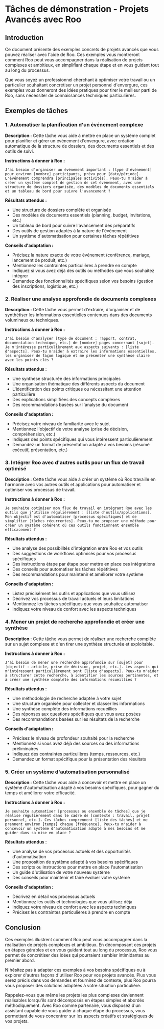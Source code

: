 # Tâches de démonstration - Projets Avancés avec Roo

## Introduction

Ce document présente des exemples concrets de projets avancés que vous pouvez réaliser avec l'aide de Roo. Ces exemples vous montreront comment Roo peut vous accompagner dans la réalisation de projets complexes et ambitieux, en simplifiant chaque étape et en vous guidant tout au long du processus.

Que vous soyez un professionnel cherchant à optimiser votre travail ou un particulier souhaitant concrétiser un projet personnel d'envergure, ces exemples vous donneront des idées pratiques pour tirer le meilleur parti de Roo, sans nécessiter de connaissances techniques particulières.

## Exemples de tâches

### 1. Automatiser la planification d'un événement complexe

**Description :** Cette tâche vous aide à mettre en place un système complet pour planifier et gérer un événement d'envergure, avec création automatique de la structure de dossiers, des documents essentiels et des outils de suivi.

**Instructions à donner à Roo :**
```
J'ai besoin d'organiser un événement important : [type d'événement] pour environ [nombre] participants, prévu pour [date/période]. L'événement comprendra [principales activités]. Peux-tu m'aider à créer un système complet de gestion de cet événement, avec une structure de dossiers organisée, des modèles de documents essentiels et un tableau de bord pour suivre l'avancement ?
```

**Résultats attendus :**
- Une structure de dossiers complète et organisée
- Des modèles de documents essentiels (planning, budget, invitations, etc.)
- Un tableau de bord pour suivre l'avancement des préparatifs
- Des outils de gestion adaptés à la nature de l'événement
- Un système d'automatisation pour certaines tâches répétitives

**Conseils d'adaptation :**
- Précisez la nature exacte de votre événement (conférence, mariage, lancement de produit, etc.)
- Mentionnez les contraintes particulières à prendre en compte
- Indiquez si vous avez déjà des outils ou méthodes que vous souhaitez intégrer
- Demandez des fonctionnalités spécifiques selon vos besoins (gestion des inscriptions, logistique, etc.)

### 2. Réaliser une analyse approfondie de documents complexes

**Description :** Cette tâche vous permet d'extraire, d'organiser et de synthétiser les informations essentielles contenues dans des documents volumineux ou techniques.

**Instructions à donner à Roo :**
```
J'ai besoin d'analyser [type de document : rapport, contrat, documentation technique, etc.] de [nombre] pages concernant [sujet]. Je m'intéresse particulièrement aux aspects suivants : [liste d'aspects]. Peux-tu m'aider à extraire les informations essentielles, les organiser de façon logique et me présenter une synthèse claire avec les points clés ?
```

**Résultats attendus :**
- Une synthèse structurée des informations principales
- Une organisation thématique des différents aspects du document
- L'identification des points critiques ou nécessitant une attention particulière
- Des explications simplifiées des concepts complexes
- Des recommandations basées sur l'analyse du document

**Conseils d'adaptation :**
- Précisez votre niveau de familiarité avec le sujet
- Mentionnez l'objectif de votre analyse (prise de décision, compréhension, etc.)
- Indiquez des points spécifiques qui vous intéressent particulièrement
- Demandez un format de présentation adapté à vos besoins (résumé exécutif, présentation, etc.)

### 3. Intégrer Roo avec d'autres outils pour un flux de travail optimisé

**Description :** Cette tâche vous aide à créer un système où Roo travaille en harmonie avec vos autres outils et applications pour automatiser et optimiser vos processus de travail.

**Instructions à donner à Roo :**
```
Je souhaite optimiser mon flux de travail en intégrant Roo avec les outils que j'utilise régulièrement : [liste d'outils/applications]. Mon objectif est d'automatiser [processus spécifiques] et de simplifier [tâches récurrentes]. Peux-tu me proposer une méthode pour créer un système cohérent où ces outils fonctionnent ensemble efficacement ?
```

**Résultats attendus :**
- Une analyse des possibilités d'intégration entre Roo et vos outils
- Des suggestions de workflows optimisés pour vos processus spécifiques
- Des instructions étape par étape pour mettre en place ces intégrations
- Des conseils pour automatiser les tâches répétitives
- Des recommandations pour maintenir et améliorer votre système

**Conseils d'adaptation :**
- Listez précisément les outils et applications que vous utilisez
- Décrivez vos processus de travail actuels et leurs limitations
- Mentionnez les tâches spécifiques que vous souhaitez automatiser
- Indiquez votre niveau de confort avec les aspects techniques

### 4. Mener un projet de recherche approfondie et créer une synthèse

**Description :** Cette tâche vous permet de réaliser une recherche complète sur un sujet complexe et d'en tirer une synthèse structurée et exploitable.

**Instructions à donner à Roo :**
```
J'ai besoin de mener une recherche approfondie sur [sujet] pour [objectif : article, prise de décision, projet, etc.]. Les aspects qui m'intéressent particulièrement sont [liste d'aspects]. Peux-tu m'aider à structurer cette recherche, à identifier les sources pertinentes, et à créer une synthèse complète des informations recueillies ?
```

**Résultats attendus :**
- Une méthodologie de recherche adaptée à votre sujet
- Une structure organisée pour collecter et classer les informations
- Une synthèse complète des informations recueillies
- Des réponses aux questions spécifiques que vous avez posées
- Des recommandations basées sur les résultats de la recherche

**Conseils d'adaptation :**
- Précisez le niveau de profondeur souhaité pour la recherche
- Mentionnez si vous avez déjà des sources ou des informations préliminaires
- Indiquez des contraintes particulières (temps, ressources, etc.)
- Demandez un format spécifique pour la présentation des résultats

### 5. Créer un système d'automatisation personnalisé

**Description :** Cette tâche vous aide à concevoir et mettre en place un système d'automatisation adapté à vos besoins spécifiques, pour gagner du temps et améliorer votre efficacité.

**Instructions à donner à Roo :**
```
Je souhaite automatiser [processus ou ensemble de tâches] que je réalise régulièrement dans le cadre de [contexte : travail, projet personnel, etc.]. Ces tâches comprennent [liste des tâches] et me prennent environ [temps] chaque [fréquence]. Peux-tu m'aider à concevoir un système d'automatisation adapté à mes besoins et me guider dans sa mise en place ?
```

**Résultats attendus :**
- Une analyse de vos processus actuels et des opportunités d'automatisation
- Une proposition de système adapté à vos besoins spécifiques
- Des scripts ou instructions pour mettre en place l'automatisation
- Un guide d'utilisation de votre nouveau système
- Des conseils pour maintenir et faire évoluer votre système

**Conseils d'adaptation :**
- Décrivez en détail vos processus actuels
- Mentionnez les outils et technologies que vous utilisez déjà
- Indiquez votre niveau de confort avec les aspects techniques
- Précisez les contraintes particulières à prendre en compte

## Conclusion

Ces exemples illustrent comment Roo peut vous accompagner dans la réalisation de projets complexes et ambitieux. En décomposant ces projets en étapes gérables et en vous guidant tout au long du processus, Roo vous permet de concrétiser des idées qui pourraient sembler intimidantes au premier abord.

N'hésitez pas à adapter ces exemples à vos besoins spécifiques ou à explorer d'autres façons d'utiliser Roo pour vos projets avancés. Plus vous serez précis dans vos demandes et fournirez de contexte, plus Roo pourra vous proposer des solutions adaptées à votre situation particulière.

Rappelez-vous que même les projets les plus complexes deviennent réalisables lorsqu'ils sont décomposés en étapes simples et abordés méthodiquement. Avec Roo comme partenaire, vous disposez d'un assistant capable de vous guider à chaque étape du processus, vous permettant de vous concentrer sur les aspects créatifs et stratégiques de vos projets.